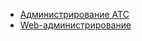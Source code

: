 - [Администрирование АТС](https://kaskadkm.ru/tel_s/instr/iPECS-MG_RU_v1.7.pdf)
- [Web-администрирование](https://deace.by/files/lg/mg/RU_Web.pdf)